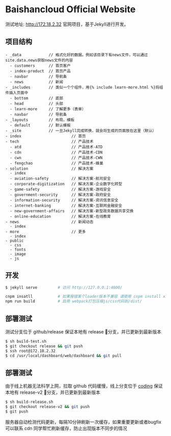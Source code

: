 # Baishancloud Official Website

测试地址: http://172.18.2.32
官网项目，基于Jekyll进行开发。

## 项目结构

```
- _data            // 格式化好的数据。例如该目录下有news文件，可以通过site.data.news获取news文件的内容
  - customers      // 首页客户
  - index-product  // 首页产品
  - navbar         // 导航条
  - news           // 新闻
- _includes        // 类似一个个组件，用{% include learn-more.html %}将组件插入页面中
  - bottom         // 底部
  - head           // 头部
  - learn-more     // 了解更多（表单）
  - navbar         // 导航条
- _layouts         // 布局，模板
  - default        // 默认模板
- _site            // 一旦Jekyll完成转换，就会将生成的页面放在这里（默认）
- index                      // 首页
- tech                       // 产品技术
  - atd                      // 产品技术-ATD
  - cdn                      // 产品技术-CDN
  - cwn                      // 产品技术-CWN
  - fengchao                 // 产品技术-蜂巢
- solution                   // 解决方案
  - index
  - aviation-safety          // 解决方案-航司安全
  - corporate-digitization   // 解决方案-企业数字化转型
  - game-safety              // 解决方案-游戏安全
  - government-security      // 解决方案-政府安全
  - information-security     // 解决方案-资讯信息安全
  - internet-banking         // 解决方案-互联网金融安全
  - new-government-affairs   // 解决方案-新型政务数据共享交换
  - online-education         // 解决方案-在线教育
- news                       // 新闻动态
  - index
- more                       // 更多
  - index
- public
  - css
  - fonts
  - image
  - js
```

## 开发

```bash
$ jekyll serve         # 访问 http://127.0.0.1:4000/

cnpm insatll           # 如果报错某个loader版本不兼容 请使用 cnpm install xxx-loader --save-dev 进行手动安装
npm run build          # 启用 webpack打包压缩js/css代码到/dist/ 
```

## 部署测试
测试分支位于 github/release
保证本地有 release 分支，并已更新到最新版本
```bash
$ sh build-test.sh
$ git checkout release && git push
$ ssh root@172.18.2.32
$ cd /usr/local/dashboard/web/dashboard && git pull
```

## 部署测试
由于线上机器无法科学上网，拉取 github 代码缓慢，线上分支位于 [coding](https://coding.net/u/adwerrd/p/bscweb/git/tree/release-v2) 
保证本地有 release-v2 分支，并已更新到最新版本
```bash
$ sh build-release.sh
$ git checkout release-v2 && git push
$ git push
```

服务器自动检测代码更新，每隔10分钟刷新一次缓存，如果重要更新或者bugfix 可以联系 cdn 同学帮忙刷新缓存，防止出现版本不同步的情况